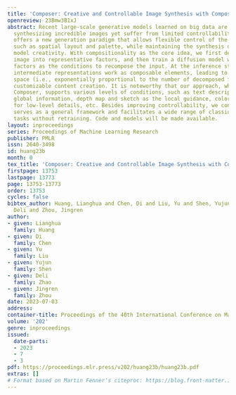 ```yaml
---
title: 'Composer: Creative and Controllable Image Synthesis with Composable Conditions'
openreview: 23Bmw3B1xJ
abstract: Recent large-scale generative models learned on big data are capable of
  synthesizing incredible images yet suffer from limited controllability. This work
  offers a new generation paradigm that allows flexible control of the output image,
  such as spatial layout and palette, while maintaining the synthesis quality and
  model creativity. With compositionality as the core idea, we first decompose an
  image into representative factors, and then train a diffusion model with all these
  factors as the conditions to recompose the input. At the inference stage, the rich
  intermediate representations work as composable elements, leading to a huge design
  space (i.e., exponentially proportional to the number of decomposed factors) for
  customizable content creation. It is noteworthy that our approach, which we call
  Composer, supports various levels of conditions, such as text description as the
  global information, depth map and sketch as the local guidance, color histogram
  for low-level details, etc. Besides improving controllability, we confirm that Composer
  serves as a general framework and facilitates a wide range of classical generative
  tasks without retraining. Code and models will be made available.
layout: inproceedings
series: Proceedings of Machine Learning Research
publisher: PMLR
issn: 2640-3498
id: huang23b
month: 0
tex_title: 'Composer: Creative and Controllable Image Synthesis with Composable Conditions'
firstpage: 13753
lastpage: 13773
page: 13753-13773
order: 13753
cycles: false
bibtex_author: Huang, Lianghua and Chen, Di and Liu, Yu and Shen, Yujun and Zhao,
  Deli and Zhou, Jingren
author:
- given: Lianghua
  family: Huang
- given: Di
  family: Chen
- given: Yu
  family: Liu
- given: Yujun
  family: Shen
- given: Deli
  family: Zhao
- given: Jingren
  family: Zhou
date: 2023-07-03
address: 
container-title: Proceedings of the 40th International Conference on Machine Learning
volume: '202'
genre: inproceedings
issued:
  date-parts:
  - 2023
  - 7
  - 3
pdf: https://proceedings.mlr.press/v202/huang23b/huang23b.pdf
extras: []
# Format based on Martin Fenner's citeproc: https://blog.front-matter.io/posts/citeproc-yaml-for-bibliographies/
---
```

